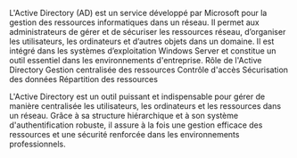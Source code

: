 L'Active Directory (AD) est un service développé par Microsoft pour la gestion des ressources informatiques dans un réseau. Il permet aux administrateurs de gérer et de sécuriser les ressources réseau, d’organiser les utilisateurs, les ordinateurs et d’autres objets dans un domaine. Il est intégré dans les systèmes d’exploitation Windows Server et constitue un outil essentiel dans les environnements d'entreprise.
Rôle de l'Active Directory
Gestion centralisée des ressources
Contrôle d'accès
Sécurisation des données
Répartition des ressources

L'Active Directory est un outil puissant et indispensable pour gérer de manière centralisée les utilisateurs, les ordinateurs et les ressources dans un réseau. Grâce à sa structure hiérarchique et à son système d'authentification robuste, il assure à la fois une gestion efficace des ressources et une sécurité renforcée dans les environnements professionnels.
